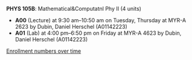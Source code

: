 **PHYS 105B**: Mathematical&Computatnl Phy II (4 units)

- **A00** (Lecture) at 9:30 am–10:50 am on Tuesday, Thursday at MYR-A 2623 by Dubin, Daniel Herschel (A01142223)
- **A01** (Lab) at 4:00 pm–6:50 pm on Friday at MYR-A 4623 by Dubin, Daniel Herschel (A01142223)

[Enrollment numbers over time](./PHYS105B.tsv)
